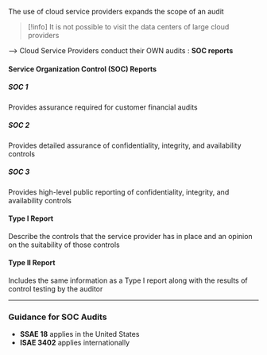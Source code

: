 The use of cloud service providers expands the scope of an audit

>[!info] It is not possible to visit the data centers of large cloud providers

--> Cloud Service Providers conduct their OWN audits : **SOC reports**
#### Service Organization Control (SOC) Reports

##### SOC 1
Provides assurance required for customer financial audits
##### SOC 2
Provides detailed assurance of confidentiality, integrity, and availability controls
##### SOC 3
Provides high-level public reporting of confidentiality, integrity, and availability controls

#### Type I Report
Describe the controls that the service provider has in place and an opinion on the suitability of those controls
#### Type II Report
Includes the same information as a Type I report along with the results of control testing by the auditor

---
### Guidance for SOC Audits

- **SSAE 18** applies in the United States
- **ISAE 3402** applies internationally
